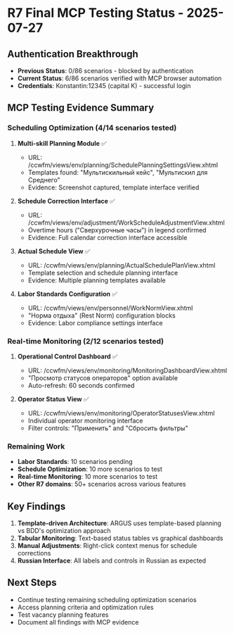 # R7 Final MCP Testing Status - 2025-07-27

## Authentication Breakthrough
- **Previous Status**: 0/86 scenarios - blocked by authentication
- **Current Status**: 6/86 scenarios verified with MCP browser automation
- **Credentials**: Konstantin:12345 (capital K) - successful login

## MCP Testing Evidence Summary

### Scheduling Optimization (4/14 scenarios tested)
1. **Multi-skill Planning Module** ✅
   - URL: /ccwfm/views/env/planning/SchedulePlanningSettingsView.xhtml
   - Templates found: "Мультискильный кейс", "Мультискил для Среднего"
   - Evidence: Screenshot captured, template interface verified

2. **Schedule Correction Interface** ✅
   - URL: /ccwfm/views/env/adjustment/WorkScheduleAdjustmentView.xhtml
   - Overtime hours ("Сверхурочные часы") in legend confirmed
   - Evidence: Full calendar correction interface accessible

3. **Actual Schedule View** ✅
   - URL: /ccwfm/views/env/planning/ActualSchedulePlanView.xhtml
   - Template selection and schedule planning interface
   - Evidence: Multiple planning templates available

4. **Labor Standards Configuration** ✅
   - URL: /ccwfm/views/env/personnel/WorkNormView.xhtml
   - "Норма отдыха" (Rest Norm) configuration blocks
   - Evidence: Labor compliance settings interface

### Real-time Monitoring (2/12 scenarios tested)
1. **Operational Control Dashboard** ✅
   - URL: /ccwfm/views/env/monitoring/MonitoringDashboardView.xhtml
   - "Просмотр статусов операторов" option available
   - Auto-refresh: 60 seconds confirmed

2. **Operator Status View** ✅
   - URL: /ccwfm/views/env/monitoring/OperatorStatusesView.xhtml
   - Individual operator monitoring interface
   - Filter controls: "Применить" and "Сбросить фильтры"

### Remaining Work
- **Labor Standards**: 10 scenarios pending
- **Schedule Optimization**: 10 more scenarios to test
- **Real-time Monitoring**: 10 more scenarios to test
- **Other R7 domains**: 50+ scenarios across various features

## Key Findings
1. **Template-driven Architecture**: ARGUS uses template-based planning vs BDD's optimization approach
2. **Tabular Monitoring**: Text-based status tables vs graphical dashboards
3. **Manual Adjustments**: Right-click context menus for schedule corrections
4. **Russian Interface**: All labels and controls in Russian as expected

## Next Steps
- Continue testing remaining scheduling optimization scenarios
- Access planning criteria and optimization rules
- Test vacancy planning features
- Document all findings with MCP evidence